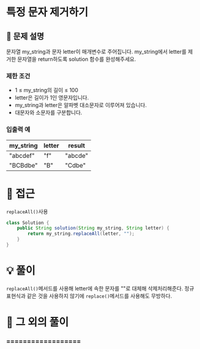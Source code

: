 # 특정 문자 제거하기

## 📌 문제 설명

문자열 my_string과 문자 letter이 매개변수로 주어집니다. my_string에서 letter를 제거한 문자열을 return하도록 solution 함수를 완성해주세요.

### 제한 조건

- 1 ≤ my_string의 길이 ≤ 100
- letter은 길이가 1인 영문자입니다.
- my_string과 letter은 알파벳 대소문자로 이루어져 있습니다.
- 대문자와 소문자를 구분합니다.

### 입출력 예

| my_string | letter | result  |
| --------- | ------ | ------- |
| "abcdef"  | "f"    | "abcde" |
| "BCBdbe"  | "B"    | "Cdbe"  |

# 🧐 접근

`replaceAll()`사용

```java
class Solution {
    public String solution(String my_string, String letter) {
        return my_string.replaceAll(letter, "");
    }
}
```

# 💡 풀이

`replaceAll()`메서드를 사용해 letter에 속한 문자를 ""로 대체해 삭제처리해준다.
정규표현식과 같은 것을 사용하지 않기에 `replace()`메서드를 사용해도 무방하다.

# 📘 그 외의 풀이

### ==================